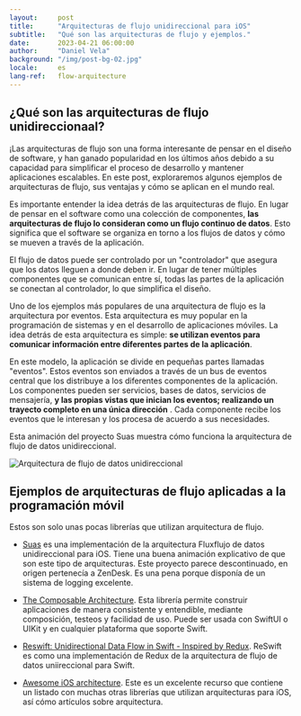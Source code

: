 ```yaml
---
layout:     post
title:      "Arquitecturas de flujo unidireccional para iOS"
subtitle:   "Qué son las arquitecturas de flujo y ejemplos."
date:       2023-04-21 06:00:00
author:     "Daniel Vela"
background: "/img/post-bg-02.jpg"
locale:     es
lang-ref:   flow-arquitecture
---
```


## ¿Qué son las arquitecturas de flujo unidireccionaal?
¡Las arquitecturas de flujo son una forma interesante de pensar en el diseño de software, y han ganado popularidad en los últimos años debido a su capacidad para simplificar el proceso de desarrollo y mantener aplicaciones escalables. En este post, exploraremos algunos ejemplos de arquitecturas de flujo, sus ventajas y cómo se aplican en el mundo real.

Es importante entender la idea detrás de las arquitecturas de flujo. En lugar de pensar en el software como una colección de componentes, **las arquitecturas de flujo lo consideran como un flujo continuo de datos**. Esto significa que el software se organiza en torno a los flujos de datos y cómo se mueven a través de la aplicación.

El flujo de datos puede ser controlado por un "controlador" que asegura que los datos lleguen a donde deben ir. En lugar de tener múltiples componentes que se comunican entre sí, todas las partes de la aplicación se conectan al controlador, lo que simplifica el diseño.

Uno de los ejemplos más populares de una arquitectura de flujo es la arquitectura por eventos. Esta arquitectura es muy popular en la programación de sistemas y en el desarrollo de aplicaciones móviles. La idea detrás de esta arquitectura es simple: **se utilizan eventos para comunicar información entre diferentes partes de la aplicación**.

En este modelo, la aplicación se divide en pequeñas partes llamadas "eventos". Estos eventos son enviados a través de un bus de eventos central que los distribuye a los diferentes componentes de la aplicación. Los componentes pueden ser servicios, bases de datos, servicios de mensajería, **y las propias vistas que inician los eventos; realizando un trayecto completo en una única dirección** . Cada componente recibe los eventos que le interesan y los procesa de acuerdo a sus necesidades.

Esta animación del proyecto Suas muestra cómo funciona la arquitectura de flujo de datos unidireccional.

![Arquitectura de flujo de datos unidireccional](https://camo.githubusercontent.com/20f9063b591f63cf779535868fdd7ca01a09dc2ac38c43d369cfc51dd5125364/687474703a2f2f692e696d6775722e636f6d2f453743783274662e676966)

## Ejemplos de arquitecturas de flujo aplicadas a la programación móvil
Estos son solo unas pocas librerías que utilizan arquitectura de flujo.

- [Suas](https://github.com/madcato/Suas-iOS) es una implementación de la arquitectura Fluxflujo de datos unidireccional para iOS. Tiene una buena animación explicativo de que son este tipo de arquitecturas. Este proyecto parece descontinuado, en origen pertenecía a ZenDesk. Es una pena porque disponía de un sistema de logging excelente.

- [The Composable Architecture](https://github.com/pointfreeco/swift-composable-architecture). Esta librería permite construir aplicaciones de manera consistente y entendible, mediante composición, testeos y facilidad de uso. Puede ser usada con SwiftUI o UIKit y en cualquier plataforma que soporte Swift.

- [Reswift: Unidirectional Data Flow in Swift - Inspired by Redux](https://github.com/ReSwift/ReSwift). ReSwift es como una implementación de Redux de la arquitectura de flujo de datos uniireccional para Swift.

- [Awesome iOS architecture](https://github.com/onmyway133/awesome-ios-architecture#swiftui). Este es un excelente recurso que contiene un listado con muchas otras librerías que utilizan arquitecturas para iOS, así cómo artículos sobre arquitectura.